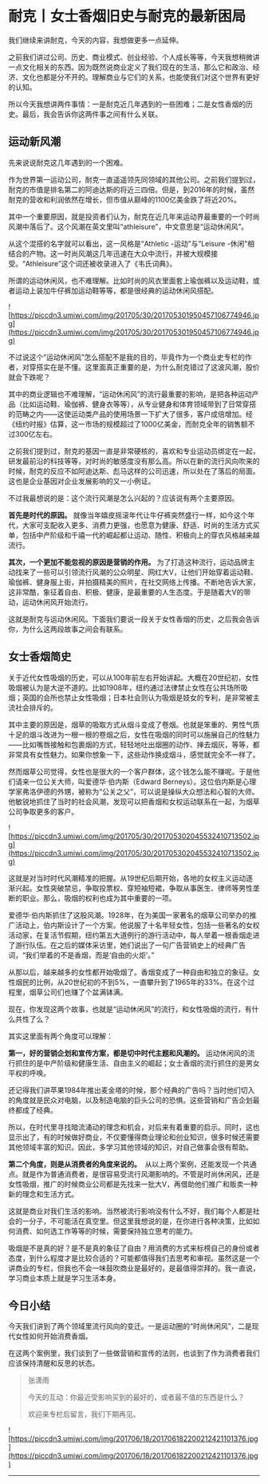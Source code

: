 # 耐克丨女士香烟旧史与耐克的最新困局

我们继续来讲耐克，今天的内容，我想做更多一点延伸。

之前我们讲过公司、历史、商业模式、创业经验、个人成长等等，今天我想稍微讲一点文化相关的东西。因为既然说商业定义了我们现在的生活，那么它和政治、经济、文化也都是分不开的。理解商业与它们的关系，也能使我们对这个世界有更好的认知。

所以今天我想讲两件事情：一是耐克近几年遇到的一些困难；二是女性香烟的历史。最后，我会告诉你这两件事之间有什么关联。

## 运动新风潮

先来说说耐克这几年遇到的一个困难。

作为世界第一运动公司，耐克一直遥遥领先同领域的其他公司。之前我们提到过，耐克的市值是排名第二的阿迪达斯的将近三四倍。但是，到2016年的时候，虽然耐克的营收和利润依然在增长，但市值从巅峰的1100亿美金跌了将近20%。

其中一个重要原因，就是投资者们认为，耐克在近几年来运动界最重要的一个时尚风潮中落后了。这个风潮在英文里叫“athleisure”，中文意思是“运动休闲风”。

从这个混搭的名字就可以看出，这一风格是“Athletic -运动”与“Leisure -休闲”相结合的产物。这一时尚风潮这几年迅速在大众中流行，并被大规模接受。“Athleisure”这个词还被收录进入了《韦氏词典》。

所谓的运动休闲风，也不难理解。比如时尚的风衣里面套上瑜伽裤以及运动鞋，或者运动上装加牛仔裤加运动鞋等等，都是很经典的运动休闲风搭配。

![https://piccdn3.umiwi.com/img/201705/30/201705301950457106774946.jpg](https://piccdn3.umiwi.com/img/201705/30/201705301950457106774946.jpg)

不过说这个“运动休闲风”怎么搭配不是我的目的，毕竟作为一个商业史专栏的作者，对穿搭实在是不懂。这里面真正重要的是，为什么耐克错过了这波风潮，股价就会下跌呢？

其中的商业逻辑也不难理解，“运动休闲风”的流行最重要的影响，是把各种运动产品（比如运动鞋、瑜伽裤、健身衣等等），从专业健身和体育领域带到了日常穿搭的范畴之内——这使运动类产品的使用场景一下扩大了很多，客户成倍增加。经《纽约时报》估算，这一市场的规模超过了1000亿美金，而耐克全年的销售额不过300亿左右。

之前我们提到过，耐克的基因一直是非常硬核的，喜欢和专业运动员绑定在一起，研发最前沿的科技等等，对时尚的敏感度没有那么高。所以在新的流行风向吹来的时候，耐克的反应不如阿迪达斯、彪马这样的公司迅速，所以处在了落后的局面。这也是企业基因对企业发展影响的又一小例证。

不过我最想说的是：这个流行风潮是怎么兴起的？应该说有两个主要原因。

 **首先是时代的原因。** 就像当年嬉皮摇滚年代让牛仔裤突然盛行一样，如今这个年代，大家可支配收入更多、消费力更强，也愿意为健康、舒适、时尚的生活方式买单，包括中产阶级和千禧一代的崛起都让运动、随性、积极向上的穿衣风格越来越流行。

 **其次，一个更加不能忽视的原因是营销的作用。** 为了打造这种流行，运动品牌主动找来了一些可以引领流行风潮的公众明星、网红大V，让他们开始穿着运动鞋、瑜伽裤、健身服上街，并拍摄精美的照片，在社交网络上传播。不断地告诉大家，这非常酷，象征着自由、积极、健康，是最重要的人生态度。于是随着大V的带动，运动休闲风开始流行。

这就是耐克与运动休闲风。下面我们要说一段关于女性香烟的历史，之后我会告诉你，为什么这两段故事之间会有联系。

## 女士香烟简史

关于近代女性吸烟的历史，可以从100年前左右开始讲起。大概在20世纪初，女性吸烟被认为是大逆不道的。比如1908年，纽约通过法律禁止女性在公共场所吸烟；英国的会所也禁止女性吸烟；日本社会则认为吸烟是妓女的专利，是非常被主流社会排斥的。

其中主要的原因是，烟草的吸取方式从烟斗变成了卷烟。也就是笨重的、男性气质十足的烟斗改进为一根一根的卷烟之后，女性在吸烟的同时可以施展自己的性魅力——比如嘴唇接触和包裹烟的方式，轻轻地吐出烟圈的动作、掸去烟灰，等等，都非常具有女性魅力。如果你想象一下，这些动作换成烟斗，感觉就完全不一样了。

然而烟草公司觉得，女性也是很大的一个客户群体，这个钱怎么能不赚呢。于是他们请来一位公关大师，叫爱德华·伯内斯（Edward Berneys）。这位伯内斯是心理学家弗洛伊德的外甥，被称为“公关之父”，可以说是操纵大众想法和心智的大师。他敏锐地抓住了当时的社会风潮，发现可以把香烟和女权运动联系在一起，为烟草公司争取更多的客户。

![https://piccdn3.umiwi.com/img/201705/30/201705302045532410713502.jpg](https://piccdn3.umiwi.com/img/201705/30/201705302045532410713502.jpg)

这就是对当时时代风潮精准的把握。从19世纪后期开始，各地的女权主义运动逐渐兴起。女性突破禁忌，争取投票权、穿短袖短裙，争取从事医生、律师等男性垄断的职业。那么，吸烟的权利也成为其中重要的一项。

爱德华·伯内斯抓住了这股风潮。1928年，在为美国一家著名的烟草公司举办的推广活动上，伯内斯设计了一个方案。他说服了十名年轻女性，包括一些著名的女权活动家，在复活节假期，纽约第五大道例行的游行活动中，每人举着一根香烟走进了游行队伍。在之后的媒体采访里，她们说出了一句广告营销史上的经典广告词，“我们举着的不是香烟，而是‘自由的火炬’。”

从那以后，越来越多的女性都开始吸烟了。香烟变成了一种自由和独立的象征。女性烟民的比例，从20世纪初的不到5%，一直攀升到了1965年的33%。在这个过程里，烟草公司们也赚了个盆满钵满。

现在，你发现这两个故事，也就是“运动休闲风”的流行，和女性吸烟的流行，有什么共性了么？

其实这里面有两个角度可以理解：

 **第一，好的营销企划和宣传方案，都是切中时代主题和风潮的。** 运动休闲风的流行抓住的是中产阶级和健康生活、自由主义的崛起；女士香烟的流行抓住的是男女平权的呼唤。

还记得我们讲苹果1984年推出麦金塔的时候，那个经典的广告吗？当时他们切入的角度就是民众对电脑，以及制造电脑的巨头公司的恐惧。这些营销和广告企划最终都成了经典。

所以，在时代里寻找暗流涌动的理念和机会，对后来有着重要的启示。同时，这也显示出了，有的时候做好商业，不仅要懂得商业理论和创业知识，很多时候还需要其他领域丰富的知识。因此，多学习其他领域的知识，对自己做事会很有帮助。

 **第二个角度，则是从消费者的角度来说的。**  从以上两个案例，还能发现一个共通点。就是作为普通消费者，是很容易受流行风潮影响的。不管是时尚休闲风，还是女性吸烟，推广的时候商业公司都是先找来一批大V，再借助他们推广和贩卖一种新的理念和生活方式。

这就是商业对我们生活的影响。当然被流行影响没有什么不好，我们每个人都是社会的一分子，不可能活在真空里。但这里我想说的是，在你进行各种决策，比如如何消费、如何选工作等等的时候，需要保持独立思考的能力。

吸烟是不是真的好？是不是真的象征了自由？用消费的方式来标榜自己的身份或者态度，到什么程度才是比较合适的？可能都值得我们去思考和审视。虽然这是一个讲商业的专栏，但我也不会一味鼓吹商业是最好的，是最值得崇拜的。我一直说，学习商业本质上就是学习生活本身。

## 今日小结

今天我们讲到了两个领域里流行风向的变迁。一是运动圈的“时尚休闲风”，二是现代女性如何开始消费香烟。

在这两个案例里，我们谈到了一些做营销和宣传的法则，也谈到了作为消费者我们应该保持清醒和反思的状态。

> 张潇雨
> 
> 今天的互动：你最近受影响买到的最好的，或者最不值的东西是什么？
> 
> 欢迎来专栏后留言，我们下期再见。

![https://piccdn3.umiwi.com/img/201706/18/201706182200212421101376.jpg](https://piccdn3.umiwi.com/img/201706/18/201706182200212421101376.jpg)

---
